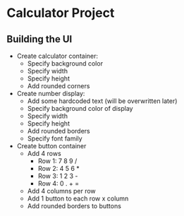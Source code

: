 # Calculator Project

## Building the UI
- Create calculator container:
    - Specify background color
    - Specify width
    - Specify height
    - Add rounded corners
- Create number display:
    - Add some hardcoded text (will be overwritten later)
    - Specify background color of display
    - Specify width
    - Specify height
    - Add rounded borders
    - Specify font family
- Create button container
    - Add 4 rows
        - Row 1: 7 8 9 /
        - Row 2: 4 5 6 *
        - Row 3: 1 2 3 -
        - Row 4: 0 . + =
    - Add 4 columns per row
    - Add 1 button to each row x column
    - Add rounded borders to buttons